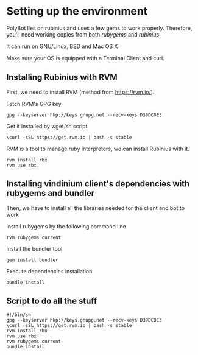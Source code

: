 Setting up the environment
=======
PolyBot lies on rubinius and uses a few gems to work properly. Therefore, you'll need working copies from both *rubygems* and *rubinius*

It can run on GNU/Linux, BSD and Mac OS X

Make sure your OS is equipped with a Terminal Client and curl.

Installing Rubinius with RVM
------

First, we need to install RVM (method from <https://rvm.io/>).

Fetch RVM's GPG key

    gpg --keyserver hkp://keys.gnupg.net --recv-keys D39DC0E3

Get it installed by wget/sh script

    \curl -sSL https://get.rvm.io | bash -s stable

RVM is a tool to manage ruby interpreters, we can install Rubinius with it.

    rvm install rbx
    rvm use rbx

Installing vindinium client's dependencies with rubygems and bundler
------
Then, we have to install all the libraries needed for the client and bot to work

Install rubygems by the following command line

    rvm rubygems current

Install the bundler tool

    gem install bundler

Execute dependencies installation

    bundle install
    
Script to do all the stuff
-----

    #!/bin/sh
    gpg --keyserver hkp://keys.gnupg.net --recv-keys D39DC0E3
    \curl -sSL https://get.rvm.io | bash -s stable
    rvm install rbx
    rvm use rbx
    rvm rubygems current
    bundle install
